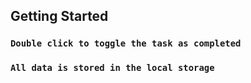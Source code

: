 ## Getting Started

### `Double click to toggle the task as completed`

### `All data is stored in the local storage`
